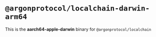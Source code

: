 # `@argonprotocol/localchain-darwin-arm64`

This is the **aarch64-apple-darwin** binary for `@argonprotocol/localchain`
